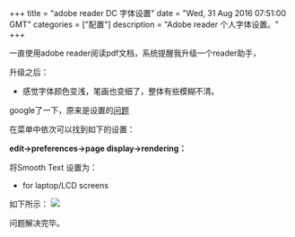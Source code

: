 +++ 
title = "adobe reader DC 字体设置" 
date = "Wed, 31 Aug 2016 07:51:00 GMT" 
categories = ["配置"] 
description = "Adobe reader 个人字体设置。" 
+++ 


一直使用adobe reader阅读pdf文档，系统提醒我升级一个reader助手，

升级之后：

- 感觉字体颜色变浅，笔画也变细了，整体有些模糊不清。

google了一下，原来是设置的[问题](http://www.itcao.com/post_1058.html)


在菜单中依次可以找到如下的设置：

**edit->preferences->page display->rendering：**

将Smooth Text 设置为：

- for laptop/LCD screens

如下所示：
![](http://i.imgur.com/CWH0aHI.jpg)

问题解决完毕。




